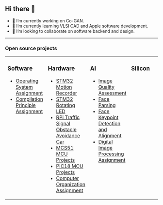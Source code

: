 ## Hi there 👋

- 🔭 I’m currently working on Co-GAN.
- 🌱 I’m currently learning VLSI CAD and Apple software development.
- 👯 I’m looking to collaborate on software backend and design.

<!--
**shaonianruntu/shaonianruntu** is a ✨ _special_ ✨ repository because its `README.md` (this file) appears on your GitHub profile.

Here are some ideas to get you started:

- 🤔 I’m looking for help with ...
- 💬 Ask me about ...
- 📫 How to reach me: 
- 😄 Pronouns: ...
- ⚡ Fun fact: ...
-->

---

### Open source projects


<table>
<tr>
  
<td valign="top" width="25%">
  
### Software
<!-- Software starts -->
- [Operating System Assignment](https://github.com/shaonianruntu/Operating-System-Assignment)
- [Compilation Principle Assignment](https://github.com/shaonianruntu/Compilation-Principle-Assignment)

<!-- Software ends -->
</td>

<td valign="top" width="25%">
  
### Hardware
<!-- Hardware starts -->
- [STM32 Motion Recorder](https://github.com/shaonianruntu/STM32-Motion-Recorder)
- [STM32 Rotating LED](https://github.com/shaonianruntu/STM32-Rotating-LED)
- [RPi Traffic Signal Obstacle Avoidance Car](https://github.com/shaonianruntu/RPi-Traffic-Signal-Obstacle-Avoidance-Car)
- [MCS51 MCU Projects](https://github.com/shaonianruntu/MCS51-MCU-Projects)
- [PIC18 MCU Projects](https://github.com/shaonianruntu/PIC18-MCU-Projects)
- [Computer Organization Assignment](https://github.com/shaonianruntu/Computer-Organization-Assignment)
<!-- Hardware ends -->
</td>
  
<td valign="top" width="25%">

### AI
<!-- AI starts -->
- [Image Quality Assessment](https://github.com/shaonianruntu/Image-Quality-Assessment)
- [Face Parsing](https://github.com/shaonianruntu/Face-Parsing)
- [Face Keypoint Detection and Alignment](https://github.com/shaonianruntu/Face-Keypoint-Detection-and-Alignment)
- [Digital Image Processing Assignment](https://github.com/shaonianruntu/Digital-Image-Processing-Assignment)
<!-- AI ends -->
</td>
  
<td valign="top" width="25%">
  
### Silicon

</td>
</tr>
</table>
